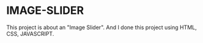 # IMAGE-SLIDER
This project is about an "Image Slider". And I done this project using HTML, CSS, JAVASCRIPT.

